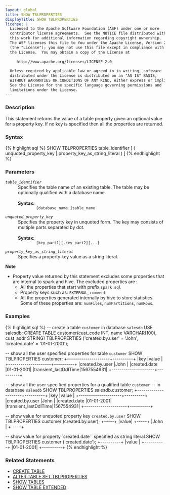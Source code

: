 ```yaml
---
layout: global
title: SHOW TBLPROPERTIES
displayTitle: SHOW TBLPROPERTIES
license: |
  Licensed to the Apache Software Foundation (ASF) under one or more
  contributor license agreements.  See the NOTICE file distributed with
  this work for additional information regarding copyright ownership.
  The ASF licenses this file to You under the Apache License, Version 2.0
  (the "License"); you may not use this file except in compliance with
  the License.  You may obtain a copy of the License at
 
     http://www.apache.org/licenses/LICENSE-2.0
 
  Unless required by applicable law or agreed to in writing, software
  distributed under the License is distributed on an "AS IS" BASIS,
  WITHOUT WARRANTIES OR CONDITIONS OF ANY KIND, either express or implied.
  See the License for the specific language governing permissions and
  limitations under the License.
---
```


### Description
This statement returns the value of a table property given an optional value for
a property key. If no key is specified then all the properties are returned. 

### Syntax
{% highlight sql %}
SHOW TBLPROPERTIES table_identifier 
   [ ( unquoted_property_key | property_key_as_string_literal ) ]
{% endhighlight %}

### Parameters
<dl>
  <dt><code><em>table_identifier</em></code></dt>
  <dd>
    Specifies the table name of an existing table. The table may be optionally qualified
    with a database name.<br><br>
    <b>Syntax:</b>
      <code>
        [database_name.]table_name
      </code>
  </dd>
  <dt><code><em>unquoted_property_key</em></code></dt>
  <dd>
    Specifies the property key in unquoted form. The key may consists of multiple
    parts separated by dot.<br><br>
    <b>Syntax:</b>
      <code>
        [key_part1][.key_part2][...]
      </code>
  </dd>   
  <dt><code><em>property_key_as_string_literal</em></code></dt>
  <dd>
    Specifies a property key value as a string literal.
  </dd>
</dl>

**Note**
- Property value returned by this statement excludes some properties 
  that are internal to spark and hive. The excluded properties are :
  - All the properties that start with prefix `spark.sql`
  - Property keys such as:  `EXTERNAL`, `comment`
  - All the properties generated internally by hive to store statistics. Some of these
    properties are: `numFiles`, `numPartitions`, `numRows`.

### Examples
{% highlight sql %}
-- create a table `customer` in database `salesdb`
USE salesdb;
CREATE TABLE customer(cust_code INT, name VARCHAR(100), cust_addr STRING)
  TBLPROPERTIES ('created.by.user' = 'John', 'created.date' = '01-01-2001');

-- show all the user specified properties for table `customer`
SHOW TBLPROPERTIES customer;
  +---------------------+----------+
  |key                  |value     |
  +---------------------+----------+
  |created.by.user      |John      |
  |created.date         |01-01-2001|
  |transient_lastDdlTime|1567554931|
  +---------------------+----------+

-- show all the user specified properties for a qualified table `customer`
-- in database `salesdb`
SHOW TBLPROPERTIES salesdb.customer;
  +---------------------+----------+
  |key                  |value     |
  +---------------------+----------+
  |created.by.user      |John      |
  |created.date         |01-01-2001|
  |transient_lastDdlTime|1567554931|
  +---------------------+----------+

-- show value for unquoted property key `created.by.user`
SHOW TBLPROPERTIES customer (created.by.user);
  +-----+
  |value|
  +-----+
  |John |
  +-----+

-- show value for property `created.date`` specified as string literal
SHOW TBLPROPERTIES customer ('created.date');
  +----------+
  |value     |
  +----------+
  |01-01-2001|
  +----------+
{% endhighlight %}

### Related Statements
- [CREATE TABLE](sql-ref-syntax-ddl-create-table.html)
- [ALTER TABLE SET TBLPROPERTIES](sql-ref-syntax-ddl-alter-table.html)
- [SHOW TABLES](sql-ref-syntax-aux-show-tables.html)
- [SHOW TABLE EXTENDED](sql-ref-syntax-aux-show-table.html)
